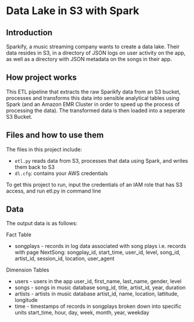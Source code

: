 # Data Lake in S3 with Spark

## Introduction
Sparkify, a music streaming company wants to create a data lake. Their data resides in S3, in a directory of JSON logs on user activity on the app, as well as a directory with JSON metadata on the songs in their app.

## How project works
This ETL pipeline that extracts the raw Sparikfy data from an S3 bucket, processes and transforms this data into sensible analytical tables using Spark (and an Amazon EMR Cluster in order to speed up the process of processing the data). The transformed data is then loaded into a seperate S3 Bucket.

## Files and how to use them
The files in this project include:
* `etl.py` reads data from S3, processes that data using Spark, and writes them back to S3
* `dl.cfg`: contains your AWS credentials

To get this project to run, input the credentials of an IAM role that has S3 access, and run etl.py in command line

## Data

The output data is as follows:

Fact Table
* songplays - records in log data associated with song plays i.e. records with page NextSong:
songplay_id, start_time, user_id, level, song_id, artist_id, session_id, location, user_agent

Dimension Tables
* users - users in the app
user_id, first_name, last_name, gender, level
* songs - songs in music database
song_id, title, artist_id, year, duration
* artists - artists in music database
artist_id, name, location, lattitude, longitude
* time - timestamps of records in songplays broken down into specific units
start_time, hour, day, week, month, year, weekday